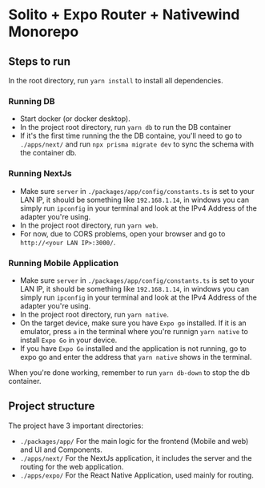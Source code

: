 # Solito + Expo Router + Nativewind Monorepo

## Steps to run

In the root directory, run `yarn install` to install all dependencies.

### Running DB
- Start docker (or docker desktop).
- In the project root directory, run `yarn db` to run the DB container
- If it's the first time running the the DB containe, you'll need to go to `./apps/next/` and run `npx prisma migrate dev` to sync the schema with the container db.

### Running NextJs
- Make sure `server` in `./packages/app/config/constants.ts` is set to your LAN IP, it should be something like `192.168.1.14`, in windows you can simply run `ipconfig` in your terminal and look at the IPv4 Address of the adapter you're using.
- In the project root directory, run `yarn web`.
- For now, due to CORS problems, open your browser and go to `http://<your LAN IP>:3000/`.

### Running Mobile Application
- Make sure `server` in `./packages/app/config/constants.ts` is set to your LAN IP, it should be something like `192.168.1.14`, in windows you can simply run `ipconfig` in your terminal and look at the IPv4 Address of the adapter you're using.
- In the project root directory, run `yarn native`.
- On the target device, make sure you have `Expo go` installed. If it is an emulator, press `a` in the terminal where you're runnign `yarn native` to install `Expo Go` in your device.
- If you have `Expo Go` installed and the application is not running, go to expo go and enter the address that `yarn native` shows in the terminal.

When you're done working, remember to run `yarn db-down` to stop the db container.

## Project structure

The project have 3 important directories:

- `./packages/app/` For the main logic for the frontend (Mobile and web) and UI and Components.
- `./apps/next/` For the NextJs application, it includes the server and the routing for the web application.
- `./apps/expo/` For the React Native Application, used mainly for routing.
